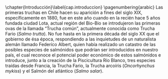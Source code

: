 \chapter{Introducción}\label{cap.introduccion}
\pagenumbering{arabic} 
Las primeras truchas en Chile hacen su aparición a fines del siglo XIX, específicamente en 1880, fue en este año cuando en la recién hace 5 años fundada ciudad Lota, actual región del Bio-Bio se introdujeron las primeras ovas de la llamada “Trucha común”, actualmente conocida como Trucha Fario (*Salmo trutta*). No fue hasta en la primera década del siglo XX que el gobierno de ésa época, respondiendo a las inquietudes de un naturalista alemán llamado Federíco Albert, quien había realizado un catastro de las posibles especies de salmónidos que podrían ser introducidos en nuestro país, el cual reconoce el potencial poder económico de estos salmónidos e introduce, junto a la creación de la Piscicultura Río Blanco, tres especies traídas desde Francia, la Trucha Fario, la Trucha arcoíris (*Oncorhynchus mykiss*) y el Salmón del atlántico (*Salmo salar*).
